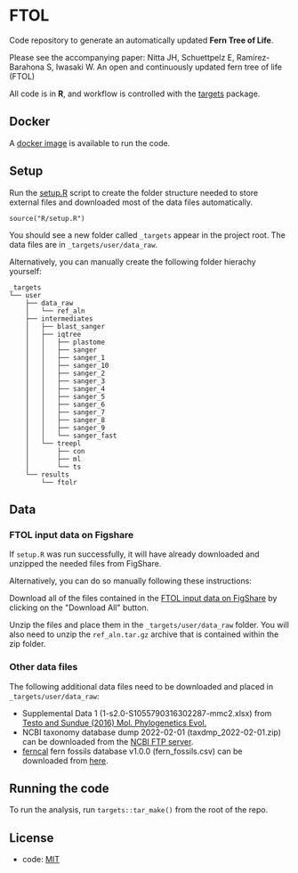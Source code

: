 # FTOL

Code repository to generate an automatically updated **Fern Tree of Life**.

Please see the accompanying paper: Nitta JH, Schuettpelz E, Ramírez-Barahona S, Iwasaki W. An open and continuously updated fern tree of life (FTOL)

All code is in **R**, and workflow is controlled with the [targets](https://github.com/ropensci/targets) package.

## Docker

A [docker image](https://hub.docker.com/r/joelnitta/ftol) is available to run the code.

## Setup

Run the [setup.R](R/setup.R) script to create the folder structure needed to store external files and downloaded most of the data files automatically.

```
source("R/setup.R")
```

You should see a new folder called `_targets` appear in the project root. The data files are in `_targets/user/data_raw`.

Alternatively, you can manually create the following folder hierachy yourself:

```
_targets
└── user
    ├── data_raw
    │   └── ref_aln
    ├── intermediates
    │   ├── blast_sanger
    │   ├── iqtree
    │   │   ├── plastome
    │   │   ├── sanger
    │   │   ├── sanger_1
    │   │   ├── sanger_10
    │   │   ├── sanger_2
    │   │   ├── sanger_3
    │   │   ├── sanger_4
    │   │   ├── sanger_5
    │   │   ├── sanger_6
    │   │   ├── sanger_7
    │   │   ├── sanger_8
    │   │   ├── sanger_9
    │   │   └── sanger_fast
    │   └── treepl
    │       ├── con
    │       ├── ml
    │       └── ts
    └── results
        └── ftolr
```

## Data

### FTOL input data on Figshare

If `setup.R` was run successfully, it will have already downloaded and unzipped the needed files from FigShare.

Alternatively, you can do so manually following these instructions:

Download all of the files contained in the [FTOL input data on FigShare](https://doi.org/10.6084/m9.figshare.19474316.v1) by clicking on the "Download All" button.

Unzip the files and place them in the `_targets/user/data_raw` folder. You will also need to unzip the `ref_aln.tar.gz` archive that is contained within the zip folder.

### Other data files

The following additional data files need to be downloaded and placed in `_targets/user/data_raw`:

- Supplemental Data 1 (1-s2.0-S1055790316302287-mmc2.xlsx) from [Testo and Sundue (2016) Mol. Phylogenetics Evol.](https://doi.org/10.1016/j.ympev.2016.09.003)
- NCBI taxonomy database dump 2022-02-01 (taxdmp_2022-02-01.zip) can be downloaded from the [NCBI FTP server](https://ftp.ncbi.nih.gov/pub/taxonomy/taxdump_archive/taxdmp_2022-02-01.zip).
- [ferncal](https://github.com/fernphy/ferncal) fern fossils database v1.0.0 (fern_fossils.csv) can be downloaded from [here](https://github.com/fernphy/ferncal/archive/refs/tags/v1.0.0.zip).
## Running the code

To run the analysis, run `targets::tar_make()` from the root of the repo.

## License

- code: [MIT](LICENSE)